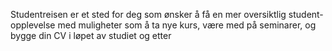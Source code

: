 Studentreisen er et sted for deg som ønsker å få en mer oversiktlig student-opplevelse med muligheter som å ta nye kurs, være med på seminarer, og bygge din CV i løpet av studiet og etter
